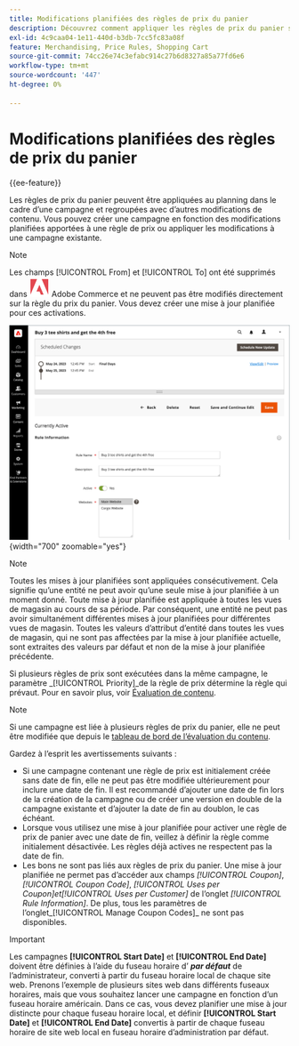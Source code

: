 ```yaml
---
title: Modifications planifiées des règles de prix du panier
description: Découvrez comment appliquer les règles de prix du panier selon le calendrier dans le cadre d’une campagne et les regrouper avec d’autres modifications de contenu.
exl-id: 4c9caa04-1e11-440d-b3db-7cc5fc83a08f
feature: Merchandising, Price Rules, Shopping Cart
source-git-commit: 74cc26e74c3efabc914c27b6d8327a85a77fd6e6
workflow-type: tm+mt
source-wordcount: '447'
ht-degree: 0%

---
```


# Modifications planifiées des règles de prix du panier

{{ee-feature}}

Les règles de prix du panier peuvent être appliquées au planning dans le cadre d’une campagne et regroupées avec d’autres modifications de contenu. Vous pouvez créer une campagne en fonction des modifications planifiées apportées à une règle de prix ou appliquer les modifications à une campagne existante.

>[!NOTE]
>
>Les champs [!UICONTROL From] et [!UICONTROL To] ont été supprimés dans ![Adobe Commerce](../assets/adobe-logo.svg) Adobe Commerce et ne peuvent pas être modifiés directement sur la règle du prix du panier. Vous devez créer une mise à jour planifiée pour ces activations.

![ Règles de prix du panier - modifications planifiées](./assets/content-staging-price-rules-cart-scheduled-changes.png){width="700" zoomable="yes"}

>[!NOTE]
>
>Toutes les mises à jour planifiées sont appliquées consécutivement. Cela signifie qu’une entité ne peut avoir qu’une seule mise à jour planifiée à un moment donné. Toute mise à jour planifiée est appliquée à toutes les vues de magasin au cours de sa période. Par conséquent, une entité ne peut pas avoir simultanément différentes mises à jour planifiées pour différentes vues de magasin. Toutes les valeurs d’attribut d’entité dans toutes les vues de magasin, qui ne sont pas affectées par la mise à jour planifiée actuelle, sont extraites des valeurs par défaut et non de la mise à jour planifiée précédente.

Si plusieurs règles de prix sont exécutées dans la même campagne, le paramètre _[!UICONTROL Priority]_de la règle de prix détermine la règle qui prévaut. Pour en savoir plus, voir [Évaluation de contenu](../content-design/content-staging.md).

>[!NOTE]
>
>Si une campagne est liée à plusieurs règles de prix du panier, elle ne peut être modifiée que depuis le [tableau de bord de l’évaluation du contenu](../content-design/content-staging-dashboard.md).

Gardez à l’esprit les avertissements suivants :

- Si une campagne contenant une règle de prix est initialement créée sans date de fin, elle ne peut pas être modifiée ultérieurement pour inclure une date de fin. Il est recommandé d’ajouter une date de fin lors de la création de la campagne ou de créer une version en double de la campagne existante et d’ajouter la date de fin au doublon, le cas échéant.
- Lorsque vous utilisez une mise à jour planifiée pour activer une règle de prix de panier avec une date de fin, veillez à définir la règle comme initialement désactivée. Les règles déjà actives ne respectent pas la date de fin.
- Les bons ne sont pas liés aux règles de prix du panier. Une mise à jour planifiée ne permet pas d’accéder aux champs _[!UICONTROL Coupon]_,_[!UICONTROL Coupon Code]_, _[!UICONTROL Uses per Coupon]_et_[!UICONTROL Uses per Customer]_ de l’onglet _[!UICONTROL Rule Information]_. De plus, tous les paramètres de l’onglet_[!UICONTROL Manage Coupon Codes]_ ne sont pas disponibles.

>[!IMPORTANT]
>
>Les campagnes **[!UICONTROL Start Date]** et **[!UICONTROL End Date]** doivent être définies à l’aide du fuseau horaire d’ **_par défaut_** de l’administrateur, converti à partir du fuseau horaire local de chaque site web. Prenons l’exemple de plusieurs sites web dans différents fuseaux horaires, mais que vous souhaitez lancer une campagne en fonction d’un fuseau horaire américain. Dans ce cas, vous devez planifier une mise à jour distincte pour chaque fuseau horaire local, et définir **[!UICONTROL Start Date]** et **[!UICONTROL End Date]** convertis à partir de chaque fuseau horaire de site web local en fuseau horaire d’administration par défaut.
